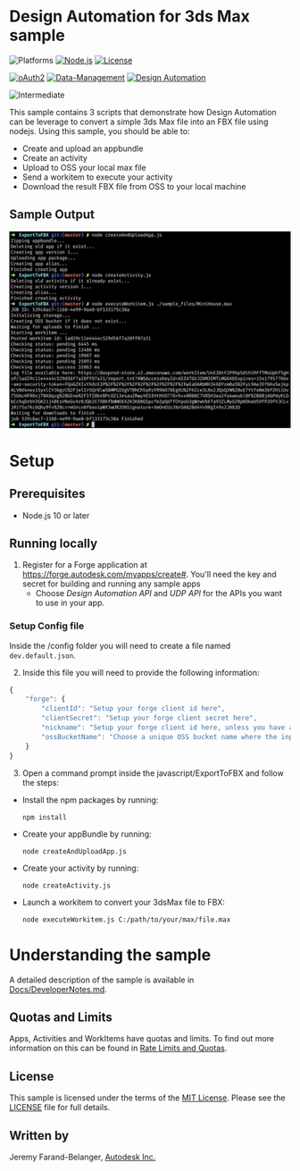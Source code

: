 # Design Automation for 3ds Max sample

![Platforms](https://img.shields.io/badge/platform-windows%20%7C%20osx%20%7C%20linux-lightgray.svg)
[![Node.js](https://img.shields.io/badge/Node.js-10-blue.svg)](https://nodejs.org/)
[![License](https://img.shields.io/badge/license-MIT-blue.svg)](http://opensource.org/licenses/MIT)
	
[![oAuth2](https://img.shields.io/badge/oAuth2-v1-green.svg)](http://developer.autodesk.com/)
[![Data-Management](https://img.shields.io/badge/data%20management-v2-blue.svg)](http://developer.autodesk.com/)
[![Design Automation](https://img.shields.io/badge/design%20automation-v3-blue.svg)](https://forge.autodesk.com/api/design-automation-cover-page/)

![Intermediate](https://img.shields.io/badge/Level-Basic-green.svg)


This sample contains 3 scripts that demonstrate how Design Automation can be leverage to convert a simple 3ds Max file into an FBX file using nodejs. Using this sample, you should be able to:

- Create and upload an appbundle
- Create an activity
- Upload to OSS your local max file
- Send a workitem to execute your activity
- Download the result FBX file from OSS to your local machine


## Sample Output

![](./thumbnail.png)

# Setup

## Prerequisites
* Node.js 10 or later

## Running locally

1. Register for a Forge application at https://forge.autodesk.com/myapps/create#. You'll need the key and secret for building and running any sample apps
    * Choose *Design Automation API* and *UDP API* for the APIs you want to use in your app.
### Setup Config file
Inside the /config folder you will need to create a file named ```dev.default.json```.

2. Inside this file you will need to provide the following information:

```javascript
{
	"forge": {
		"clientId": "Setup your forge client id here",
		"clientSecret": "Setup your forge client secret here",
		"nickname": "Setup your forge client id here, unless you have a nickname",
		"ossBucketName": "Choose a unique OSS bucket name where the inputs and output will be uploaded must be of the form [-_.a-z0-9]{3,128} "
	}
}
```
 
3. Open a command prompt inside the javascript/ExportToFBX
and follow the steps: 

- Install the npm packages by running: 
	
	```
	npm install
	```
 
- Create your appBundle by running:
	
	```
	node createAndUploadApp.js
	```

- Create your activity by running:
	
	```
	node createActivity.js
	```

- Launch a workitem to convert your 3dsMax file to FBX:
	
	```
	node executeWorkitem.js C:/path/to/your/max/file.max
	```

# Understanding the sample
A detailed description of the sample is available in [Docs/DeveloperNotes.md](./docs/DeveloperNotes.md).


## Quotas and Limits
Apps, Activities and WorkItems have quotas and limits. To find out more information on this can be found in [Rate Limits and Quotas](https://forge.autodesk.com/en/docs/design-automation/v3/developers_guide/quotas/).

## License

This sample is licensed under the terms of the [MIT License](http://opensource.org/licenses/MIT). Please see the [LICENSE](LICENSE) file for full details.

## Written by

Jeremy Farand-Belanger, [Autodesk Inc.](http://autodesk.com)
